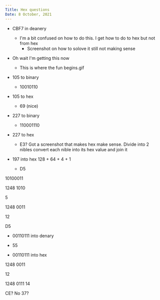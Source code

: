 ```yaml
---
Title: Hex questions
Date: 8 October, 2021
---
```


* CBF7 in deanery
    * I'm a bit confused on how to do this. I get how to do to hex but not from hex
        * Screenshot on how to solove it still not making sense

* Oh wait I'm getting this now
    * This is where the fun begins.gif

* 105 to binary
    * 10010110

* 105 to hex
    * 69 (nice)

* 227 to binary
    * 110001110
* 227 to hex
    * E3?  Got a screenshot that makes hex make sense. Divide into 2 nibles convert each
  nible into its hex value and join it

* 197 into hex
128 + 64 + 4 + 1
    * D5

10100011

1248
1010

5

1248
0011

12

D5

* 00110111 into denary
 * 55

* 00110111 into hex

1248
0011

12

1248
0111
14

CE? No 37?
